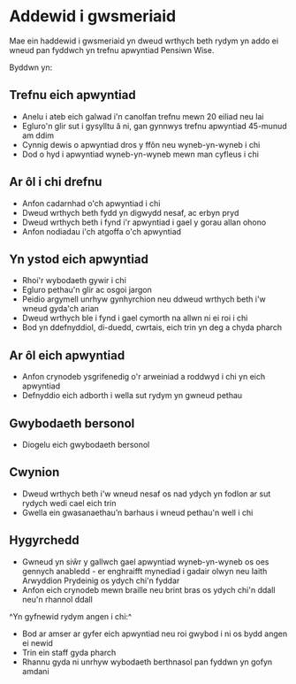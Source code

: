 # Addewid i gwsmeriaid

Mae ein haddewid i gwsmeriaid yn dweud wrthych beth rydym yn addo ei wneud pan fyddwch yn trefnu apwyntiad Pensiwn Wise.

Byddwn yn:

## Trefnu eich apwyntiad

- Anelu i ateb eich galwad i'n canolfan trefnu mewn 20 eiliad neu lai
- Egluro'n glir sut i gysylltu â ni, gan gynnwys trefnu apwyntiad 45-munud am ddim
- Cynnig dewis o apwyntiad dros y ffôn neu wyneb-yn-wyneb i chi
- Dod o hyd i apwyntiad wyneb-yn-wyneb mewn man cyfleus i chi

## Ar ôl i chi drefnu

- Anfon cadarnhad o'ch apwyntiad i chi
- Dweud wrthych beth fydd yn digwydd nesaf, ac erbyn pryd
- Dweud wrthych beth i fynd i'r apwyntiad i gael y gorau allan ohono
- Anfon nodiadau i'ch atgoffa o'ch apwyntiad

## Yn ystod eich apwyntiad

- Rhoi'r wybodaeth gywir i chi
- Egluro pethau'n glir ac osgoi jargon
- Peidio argymell unrhyw gynhyrchion neu ddweud wrthych beth i'w wneud gyda'ch arian
- Dweud wrthych ble i fynd i gael cymorth na allwn ni ei roi i chi
- Bod yn ddefnyddiol, di-duedd, cwrtais, eich trin yn deg a chyda pharch

## Ar ôl eich apwyntiad

- Anfon crynodeb ysgrifenedig o'r arweiniad a roddwyd i chi yn eich apwyntiad
- Defnyddio eich adborth i wella sut rydym yn gwneud pethau

## Gwybodaeth bersonol

- Diogelu eich gwybodaeth bersonol

## Cwynion

- Dweud wrthych beth i'w wneud nesaf os nad ydych yn fodlon ar sut rydych wedi cael eich trin
- Gwella ein gwasanaethau’n barhaus i wneud pethau'n well i chi

## Hygyrchedd

- Gwneud yn siŵr y gallwch gael apwyntiad wyneb-yn-wyneb os oes gennych anabledd - er enghraifft mynediad i gadair olwyn neu Iaith Arwyddion Prydeinig os ydych chi'n fyddar
- Anfon eich crynodeb mewn braille neu brint bras os ydych chi'n ddall neu'n rhannol ddall

^Yn gyfnewid rydym angen i chi:^

- Bod ar amser ar gyfer eich apwyntiad neu roi gwybod i ni os bydd angen ei newid
- Trin ein staff gyda pharch
- Rhannu gyda ni unrhyw wybodaeth berthnasol pan fyddwn yn gofyn amdani
